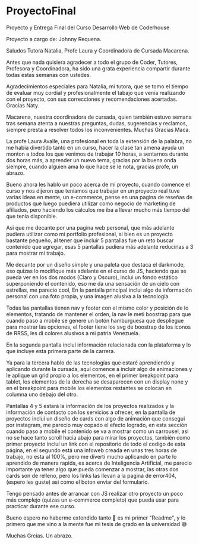 # ProyectoFinal
Proyecto y Entrega Final del Curso Desarrollo Web de Coderhouse

Proyecto a cargo de: Johnny Requena.

Saludos Tutora Natalia, Profe Laura y Coordinadora de Cursada Macarena.

Antes que nada quisiera agradecer a todo el grupo de Coder, Tutores, Profesora y Coordinadora, ha sido una grata experiencia compartir durante todas estas semanas con ustedes.

Agradecimientos especiales para Natalia, mi tutora, que se tomo el tiempo de evaluar muy cordial y profesionalmente el tabajo que venia realizando con el proyecto, con sus correcciones y recomendaciones acertadas. Gracias Naty.

Macarena, nuestra coordinadora de cursada, quien también estuvo semana tras semana atenta a nuestras preguntas, dudas, sugerencias y reclamos, siempre presta a resolver todos los inconvenientes. Muchas Gracias Maca.

La profe Laura Avalle, una profesional en toda la extensión de la palabra, no me habia divertido tanto en un curso, hacer la clase tan amena ayuda un monton a todos los que venimos de trabajar 10 horas, a sentarnos durante dos horas más, a aprender un nuevo tema, gracias por la buena onda siempre, cuando alguien ama lo que hace se le nota, gracias profe, un abrazo.

Bueno ahora les hablo un poco acerca de mi proyecto, cuando comence el curso y nos dijeron que teniamos que trabajar en un proyecto real tuve varias ideas en mente, un e-commerce, pense en una pagina de reseñas de productos que luego puediera utilizar como negocio de marketing de afiliados, pero haciendo los cálculos me iba a llevar mucho más tiempo del que tenia disponible.

Asi que me decante por una pagina web personal, que más adelante pudiera utilizar como mi portfolio profesional, si bien es un proyecto bastante pequeño, al tener que incluir 5 pantallas fue un reto buscar contenido que agregar, esas 5 pantallas pudiera más adelante reducirlas a 3 para mostrar mi trabajo.

Me decante por un diseño simple y una paleta que destaca el darkmode, eso quizas lo modifique más adelante en el curso de JS, haciendo que se pueda ver en los dos modos (Claro y Oscuro), inclui un fondo estático superponiendo el contenido, eso me da una sensación de un cielo con estrellas, me parecio cool, En la pantalla principal inclui algo de información personal con una foto propia, y una imagen alusiva a la tecnología.

Todas las pantallas tienen nav y footer con el mismo color y posición de lo elementos, tratando de mantener el orden, la nav le meti boostrap para que cuando paso a mobile se genere un botón hamburguesa que despliegue para mostrar las opciones, el footer tiene los svg de boostrap de los iconos de RRSS, les di colores alusivos a mi patria Venezuela. 

En la segunda pantalla incluí información relacionada con la plataforma y lo que incluye esta primera parte de la carrera.

Ya para la tercera hablo de las tecnologías que estaré aprendiendo y aplicando durante la cursada, aquí comence a incluir algo de animaciones y le aplique un grid propio a los elementos, en el primer breakpoint para tablet, los elementos de la derecha se desaparecen con un display none y en el breakpoint para mobile los elementos restantes se colocan en columna uno debajo del otro.

Pantallas 4 y 5 estará la información de los proyectos realizados y la información de contacto con los servicios a ofrecer, en la pantalla de proyectos incluí un diseño de cards con algo de animación que consegui por instagram, me parecio muy copado el efecto logrado, en esta sección cuando paso a mobile el contenido se va a mostrar como un carrousel, asi no se hace tanto scroll hacia abajo para mirar los proyectos, también como primer proyecto incluí un link con el repositorio de todo el codigo de esta página, en el segundo está una infoweb creada en unas tres horas de trabajo, no esta al 100%, pero me diverti mucho aplicando en parte lo aprendido de manera rapida, es acerca de Inteligencia Artificial, me parecio importante ya tener algo que pueda comenzar a mostrar, las otras dos cards son de relleno, pero los links las llevan a la pagina de error404, (espero les guste) asi como el boton enviar del formulario.

Tengo pensado antes de arrancar con JS realizar otro proyecto un poco más complejo (quizas un e-commerce completo) que pueda usar para practicar durante ese curso.

Bueno espero no haberme extendido tanto 😬 es mi primer "Readme", y lo primero que me vino a la mente fue mi tesis de grado en la universidad 😅


Muchas Grcias.
Un abrazo. 